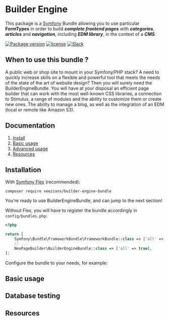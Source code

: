 # Builder Engine

This package is a [Symfony](http://symfony.com) Bundle allowing you to use particular **FormTypes** in order to build ***complete frontend pages*** with ***categories***, ***articles*** and ***navigation***, including ***EDM library***, in the context of a ***CMS***.

[![Package version](https://img.shields.io/packagist/v/veezions/builder-engine-bundle.svg?style=flat-square)](https://packagist.org/packages/veezions/builder-engine-bundle)
[![license](https://img.shields.io/badge/license-MIT-blue.svg?style=flat-square)](LICENSE)
[![Slack](https://img.shields.io/badge/slack-%23builder--engine--bundle-gold.svg?style=flat-square)](https://join.slack.com/t/veezions/shared_invite/zt-2j1r521bb-njCE7vP1vT9Ujcwfguyw4w)

## When to use this bundle ?

A public web or shop site to mount in your Symfony/PHP stack? A need to quickly increase skills on a flexible and powerful tool that meets the needs of the state of the art of website design? Then you will surely need the BuilderEngineBundle. You will have at your disposal an efficient page builder that can work with the most well-known CSS libraries, a connection to Stimulus, a range of modules and the ability to customize them or create new ones. The ability to manage a blog, as well as the integration of an EDM (local or remote like Amazon S3).

## Documentation

1. [Install](#installation)
2. [Basic usage](#basic-usage)
3. [Advanced usage](doc/advanced-usage.md)
4. [Resources](#resources)

## Installation

With [Symfony Flex](https://symfony.com/doc/current/setup/flex.html) (recommended):

```
composer require veezions/builder-engine-bundle
```

You're ready to use BuilderEngineBundle, and can jump to the next section!

Without Flex, you will have to register the bundle accordingly in `config/bundles.php`:

```php
<?php

return [
    Symfony\Bundle\FrameworkBundle\FrameworkBundle::class => ['all' => true],
    // ...
    NeoPageBuilder\BuilderEngineBundle::class => ['all' => true],
];
```

Configure the bundle to your needs, for example:

## Basic usage

## Database testing

## Resources
